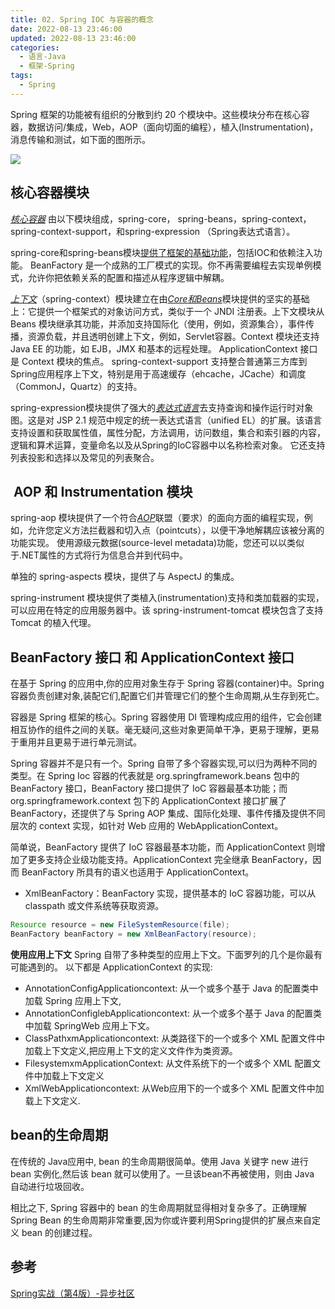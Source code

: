 ```yaml
---
title: 02. Spring IOC 与容器的概念
date: 2022-08-13 23:46:00
updated: 2022-08-13 23:46:00
categories:
  - 语言-Java
  - 框架-Spring
tags:
  - Spring
---
```


Spring 框架的功能被有组织的分散到约 20 个模块中。这些模块分布在核心容器，数据访问/集成，Web，AOP（面向切面的编程），植入(Instrumentation)，消息传输和测试，如下面的图所示。

![](https://upload-images.jianshu.io/upload_images/1662509-8caf6ee177eccd54.png?imageMogr2/auto-orient/strip%7CimageView2/2/w/1240)

## 核心容器模块

[*核心容器*](http://docs.spring.io/spring/docs/5.0.0.M5/spring-framework-reference/html/beans.html#beans-introduction) 由以下模块组成，spring-core， spring-beans，spring-context，spring-context-support，和spring-expression （Spring表达式语言）。

spring-core和spring-beans模块[提供了框架的基础功能](http://docs.spring.io/spring/docs/5.0.0.M5/spring-framework-reference/html/beans.html#beans-introduction)，包括IOC和依赖注入功能。 BeanFactory 是一个成熟的工厂模式的实现。你不再需要编程去实现单例模式，允许你把依赖关系的配置和描述从程序逻辑中解耦。
<!-- more -->

[*上下文*](http://docs.spring.io/spring/docs/5.0.0.M5/spring-framework-reference/html/beans.html#context-introduction)（spring-context）模块建立在由[*Core和Beans*](http://docs.spring.io/spring/docs/5.0.0.M5/spring-framework-reference/html/beans.html#beans-introduction)模块提供的坚实的基础上：它提供一个框架式的对象访问方式，类似于一个 JNDI 注册表。上下文模块从 Beans 模块继承其功能，并添加支持国际化（使用，例如，资源集合），事件传播，资源负载，并且透明创建上下文，例如，Servlet容器。Context 模块还支持 Java EE 的功能，如 EJB，JMX 和基本的远程处理。 ApplicationContext 接口是 Context 模块的焦点。 spring-context-support 支持整合普通第三方库到Spring应用程序上下文，特别是用于高速缓存（ehcache，JCache）和调度（CommonJ，Quartz）的支持。


spring-expression模块提供了强大的[*表达式语言*](http://docs.spring.io/spring/docs/5.0.0.M5/spring-framework-reference/html/expressions.html)去支持查询和操作运行时对象图。这是对 JSP 2.1 规范中规定的统一表达式语言（unified EL）的扩展。该语言支持设置和获取属性值，属性分配，方法调用，访问数组，集合和索引器的内容，逻辑和算术运算，变量命名以及从Spring的IoC容器中以名称检索对象。 它还支持列表投影和选择以及常见的列表聚合。

##  AOP 和 Instrumentation 模块

spring-aop 模块提供了一个符合[*AOP*](http://docs.spring.io/spring/docs/5.0.0.M5/spring-framework-reference/html/aop.html#aop-introduction)联盟（要求）的面向方面的编程实现，例如，允许您定义方法拦截器和切入点（pointcuts），以便干净地解耦应该被分离的功能实现。 使用源级元数据(source-level metadata)功能，您还可以以类似于.NET属性的方式将行为信息合并到代码中。

单独的 spring-aspects 模块，提供了与 AspectJ 的集成。

spring-instrument 模块提供了类植入(instrumentation)支持和类加载器的实现，可以应用在特定的应用服务器中。该 spring-instrument-tomcat 模块包含了支持 Tomcat 的植入代理。

## BeanFactory 接口 和 ApplicationContext 接口

在基于 Spring 的应用中,你的应用对象生存于 Spring 容器(container)中。Spring 容器负责创建对象,装配它们,配置它们并管理它们的整个生命周期,从生存到死亡。

容器是 Spring 框架的核心。Spring 容器使用 DI 管理构成应用的组件，它会创建相互协作的组件之间的关联。毫无疑问,这些对象更简单干净，更易于理解，更易于重用并且更易于进行单元测试。

Spring 容器并不是只有一个。Spring 自带了多个容器实现,可以归为两种不同的类型。在 Spring Ioc 容器的代表就是 org.springframework.beans 包中的 BeanFactory 接口，BeanFactory 接口提供了 IoC 容器最基本功能；而 org.springframework.context 包下的 ApplicationContext 接口扩展了 BeanFactory，还提供了与 Spring AOP 集成、国际化处理、事件传播及提供不同层次的 context 实现，如针对 Web 应用的 WebApplicationContext。

简单说，BeanFactory 提供了 IoC 容器最基本功能，而 ApplicationContext 则增加了更多支持企业级功能支持。ApplicationContext 完全继承 BeanFactory，因而 BeanFactory 所具有的语义也适用于 ApplicationContext。

* XmlBeanFactory：BeanFactory 实现，提供基本的 IoC 容器功能，可以从 classpath 或文件系统等获取资源。

```java
Resource resource = new FileSystemResource(file);
BeanFactory beanFactory = new XmlBeanFactory(resource);
```

**使用应用上下文**
Spring 自带了多种类型的应用上下文。下面罗列的几个是你最有可能遇到的。
以下都是 ApplicationContext 的实现:

* AnnotationConfigApplicationcontext: 从一个或多个基于 Java 的配置类中加载 Spring 应用上下文,
* AnnotationConfiglebApplicationcontext: 从一个或多个基于 Java 的配置类中加载 SpringWeb 应用上下文。
* ClassPathxmApplicationcontext: 从类路径下的一个或多个 XML 配置文件中加载上下文定义,把应用上下文的定义文件作为类资源。
* FilesystemxmApplicationContext: 从文件系统下的一个或多个 XML 配置文件中加载上下文定义
* XmlWebApplicationcontext: 从Web应用下的一个或多个 XML 配置文件中加载上下文定义.

## bean的生命周期

在传统的 Java应用中, bean 的生命周期很简单。使用 Java 关键字 new 进行 bean 实例化,然后该 bean 就可以使用了。一旦该bean不再被使用，则由 Java 自动进行垃圾回收。

相比之下, Spring 容器中的 bean 的生命周期就显得相对复杂多了。正确理解 Spring Bean 的生命周期非常重要,因为你或许要利用Spring提供的扩展点来自定义 bean 的创建过程。

## 参考

[Spring实战（第4版）-异步社区](https://www.epubit.com/bookDetails?id=N37734)
